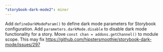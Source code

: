 ```yaml
---
"storybook-dark-mode2": minor
---
```


Add `defineDarkModeParam()` to define dark mode parameters for Storybook configuration.
Add `parameters.darkMode.disable` to disable dark mode functionality for a story.
Move `const chan = addons.getChannel()` to module scope. This may fix https://github.com/hipstersmoothie/storybook-dark-mode/issues/297
